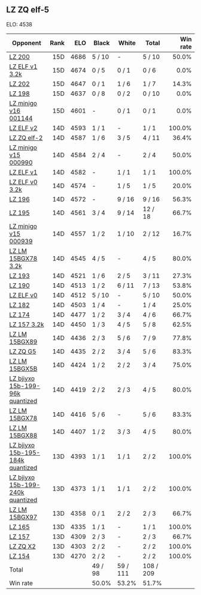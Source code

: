 ## LZ ZQ elf-5 ##

ELO: 4538

Opponent | Rank | ELO | Black | White | Total | Win rate
---------|-----:|----:|-------|-------|-------|-------:
[LZ 200](LZ%20200.md) | 15D | 4686 | 5 / 10 | - | 5 / 10 | 50.0%
[LZ ELF v1 3.2k](LZ%20ELF%20v1%203.2k.md) | 15D | 4674 | 0 / 5 | 0 / 1 | 0 / 6 | 0.0%
[LZ 202](LZ%20202.md) | 15D | 4647 | 0 / 1 | 1 / 6 | 1 / 7 | 14.3%
[LZ 198](LZ%20198.md) | 15D | 4637 | 0 / 8 | 0 / 2 | 0 / 10 | 0.0%
[LZ minigo v16 001144](LZ%20minigo%20v16%20001144.md) | 15D | 4601 | - | 0 / 1 | 0 / 1 | 0.0%
[LZ ELF v2](LZ%20ELF%20v2.md) | 14D | 4593 | 1 / 1 | - | 1 / 1 | 100.0%
[LZ ZQ elf-2](LZ%20ZQ%20elf-2.md) | 14D | 4587 | 1 / 6 | 3 / 5 | 4 / 11 | 36.4%
[LZ minigo v15 000990](LZ%20minigo%20v15%20000990.md) | 14D | 4584 | 2 / 4 | - | 2 / 4 | 50.0%
[LZ ELF v1](LZ%20ELF%20v1.md) | 14D | 4582 | - | 1 / 1 | 1 / 1 | 100.0%
[LZ ELF v0 3.2k](LZ%20ELF%20v0%203.2k.md) | 14D | 4574 | - | 1 / 5 | 1 / 5 | 20.0%
[LZ 196](LZ%20196.md) | 14D | 4572 | - | 9 / 16 | 9 / 16 | 56.3%
[LZ 195](LZ%20195.md) | 14D | 4561 | 3 / 4 | 9 / 14 | 12 / 18 | 66.7%
[LZ minigo v15 000939](LZ%20minigo%20v15%20000939.md) | 14D | 4557 | 1 / 2 | 1 / 10 | 2 / 12 | 16.7%
[LZ LM 15BGX78 3.2k](LZ%20LM%2015BGX78%203.2k.md) | 14D | 4545 | 4 / 5 | - | 4 / 5 | 80.0%
[LZ 193](LZ%20193.md) | 14D | 4521 | 1 / 6 | 2 / 5 | 3 / 11 | 27.3%
[LZ 190](LZ%20190.md) | 14D | 4513 | 1 / 2 | 6 / 11 | 7 / 13 | 53.8%
[LZ ELF v0](LZ%20ELF%20v0.md) | 14D | 4512 | 5 / 10 | - | 5 / 10 | 50.0%
[LZ 182](LZ%20182.md) | 14D | 4503 | 1 / 4 | - | 1 / 4 | 25.0%
[LZ 174](LZ%20174.md) | 14D | 4477 | 1 / 2 | 3 / 4 | 4 / 6 | 66.7%
[LZ 157 3.2k](LZ%20157%203.2k.md) | 14D | 4450 | 1 / 3 | 4 / 5 | 5 / 8 | 62.5%
[LZ LM 15BGX89](LZ%20LM%2015BGX89.md) | 14D | 4436 | 2 / 3 | 5 / 6 | 7 / 9 | 77.8%
[LZ ZQ G5](LZ%20ZQ%20G5.md) | 14D | 4435 | 2 / 2 | 3 / 4 | 5 / 6 | 83.3%
[LZ LM 15BGX5B](LZ%20LM%2015BGX5B.md) | 14D | 4424 | 1 / 2 | 2 / 2 | 3 / 4 | 75.0%
[LZ bjiyxo 15b-199-96k quantized](LZ%20bjiyxo%2015b-199-96k%20quantized.md) | 14D | 4419 | 2 / 2 | 2 / 3 | 4 / 5 | 80.0%
[LZ LM 15BGX78](LZ%20LM%2015BGX78.md) | 14D | 4416 | 5 / 6 | - | 5 / 6 | 83.3%
[LZ LM 15BGX88](LZ%20LM%2015BGX88.md) | 14D | 4407 | 1 / 2 | 3 / 3 | 4 / 5 | 80.0%
[LZ bjiyxo 15b-195-184k quantized](LZ%20bjiyxo%2015b-195-184k%20quantized.md) | 13D | 4393 | 1 / 1 | 1 / 1 | 2 / 2 | 100.0%
[LZ bjiyxo 15b-199-240k quantized](LZ%20bjiyxo%2015b-199-240k%20quantized.md) | 13D | 4373 | 1 / 1 | 1 / 1 | 2 / 2 | 100.0%
[LZ LM 15BGX97](LZ%20LM%2015BGX97.md) | 13D | 4358 | 0 / 1 | 2 / 2 | 2 / 3 | 66.7%
[LZ 165](LZ%20165.md) | 13D | 4335 | 1 / 1 | - | 1 / 1 | 100.0%
[LZ 157](LZ%20157.md) | 13D | 4309 | 2 / 3 | - | 2 / 3 | 66.7%
[LZ ZQ X2](LZ%20ZQ%20X2.md) | 13D | 4303 | 2 / 2 | - | 2 / 2 | 100.0%
[LZ 154](LZ%20154.md) | 13D | 4270 | 2 / 2 | - | 2 / 2 | 100.0%
Total | | | 49 / 98 | 59 / 111 | 108 / 209 | 
Win rate| | | 50.0% | 53.2% | 51.7% | 
